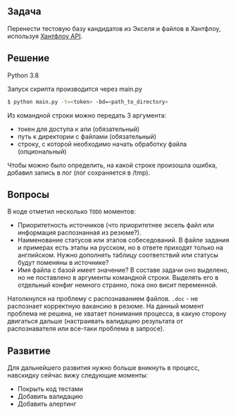 ## Задача

Перенести тестовую базу кандидатов из Экселя и файлов в Хантфлоу, используя [Хантфлоу API](https://github.com/huntflow/api). 

## Решение

Python 3.8

Запуск скрипта производится через main.py

```bash
$ python main.py -t=<token> -bd=<path_to_directory>
```

Из командной строки можно передать 3 аргумента:

- токен для доступа к апи (обязательный)
- путь к директории с файлами (обязательный)
- строку, с которой необходимо начать обработку файла (опциональный)

Чтобы можно было определить, на какой строке произошла ошибка, добавил запись в лог (лог сохраняется в /tmp).

## Вопросы

В коде отметил несколько `TODO` моментов: 

- Приоритетность источников (что приоритетнее эксель файл или информация распознанная из резюме?).
- Наименование статусов или этапов собеседований. В файле задания и примерах есть этапы на русском, но в ответе приходят только на английском. Нужно дополнять таблицу соответствий или  статусы будут поменяны в источнике?
- Имя файла с базой имеет значение? В составе задачи оно выделено, но не поставлено в аргументы командной строки. Выделять его в отдельный конфиг немного странно, пока оно висит переменной.

Натолкнулся на проблему с распознаванием файлов. `.doc` - не распознает корректную вакансию в резюме. На данный момент проблема не решена, не хватает понимания процесса, в какую сторону двигаться дальше (настраивать валидацию результата от распознавателя или все-таки проблема в запросе).

## Развитие

Для дальнейшего развития нужно больше вникнуть в процесс, навскидку сейчас вижу следующие моменты:

- Покрыть код тестами
- Добавить валидацию
- Добавить алертинг